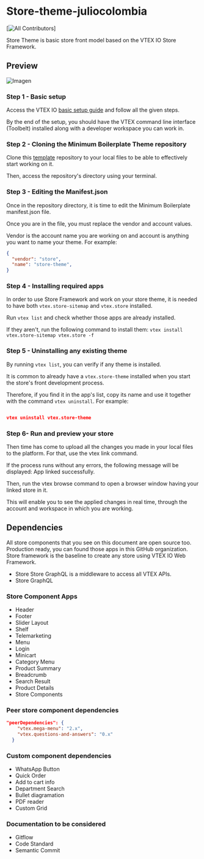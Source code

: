 # Store-theme-juliocolombia

[![All Contributors](https://img.shields.io/badge/all_contributors-1-orange.svg?style=flat-square)]

<Julio Colombia> Store Theme is basic store front model based on the VTEX IO Store Framework.
## Preview
![Imagen](https://user-images.githubusercontent.com/90701896/220200047-37b13441-a14d-4655-9418-60a7cbb16f53.png)

### Step 1 - Basic setup

Access the VTEX IO [basic setup guide](https://vtex.io/docs/getting-started/build-stores-with-store-framework/1) and follow all the given steps.

By the end of the setup, you should have the VTEX command line interface (Toolbelt) installed along with a developer workspace you can work in.

### Step 2 - Cloning the Minimum Boilerplate Theme repository

Clone this [template](https://help.github.com/en/github/creating-cloning-and-archiving-repositories/cloning-a-repository) repository to your local files to be able to effectively start working on it.

Then, access the repository's directory using your terminal.

### Step 3 - Editing the Manifest.json

Once in the repository directory, it is time to edit the Minimum Boilerplate manifest.json file.

Once you are in the file, you must replace the vendor and account values. 

Vendor is the account name you are working on and account is anything you want to name your theme. For example:

```json
{
  "vendor": "store",
  "name": "store-theme",
}
```
### Step 4 - Installing required apps

In order to use Store Framework and work on your store theme, it is needed to have both `vtex.store-sitemap` and `vtex.store` installed.

Run  `vtex list`  and check whether those apps are already installed.

If they aren't, run the following command to install them: `vtex install vtex.store-sitemap vtex.store -f`

### Step 5 - Uninstalling any existing theme

By running `vtex list`,  you can verify if any theme is installed.

It is common to already have a `vtex.store-theme`  installed when you start the store's front development process.

Therefore, if you find it in the app's list, copy its name and use it together with the command `vtex uninstall`. For example:

```json

vtex uninstall vtex.store-theme
```
### Step 6- Run and preview your store
Then time has come to upload all the changes you made in your local files to the platform. For that, use the vtex link command.

If the process runs without any errors, the following message will be displayed: App linked successfully. 

Then, run the vtex browse command to open a browser window having your linked store in it.

This will enable you to see the applied changes in real time, through the account and workspace in which you are working.

## Dependencies
All store components that you see on this document are open source too. Production ready, you can found those apps in this GitHub organization.
Store framework is the baseline to create any store using VTEX IO Web Framework.
- Store
Store GraphQL is a middleware to access all VTEX APIs.
- Store GraphQL

### Store Component Apps
- Header
- Footer
- Slider Layout
- Shelf
- Telemarketing
- Menu
- Login
- Minicart
- Category Menu
- Product Summary
- Breadcrumb
- Search Result
- Product Details
- Store Components

### Peer store component dependencies
```json
"peerDependencies": {
    "vtex.mega-menu": "2.x",
    "vtex.questions-and-answers": "0.x"
  }
```

### Custom component dependencies

  - WhatsApp Button
  - Quick Order
  - Add to cart info
  - Department Search
  - Bullet diagramation
  - PDF reader
  - Custom Grid

### Documentation to be considered
- Gitflow
- Code Standard
- Semantic Commit
